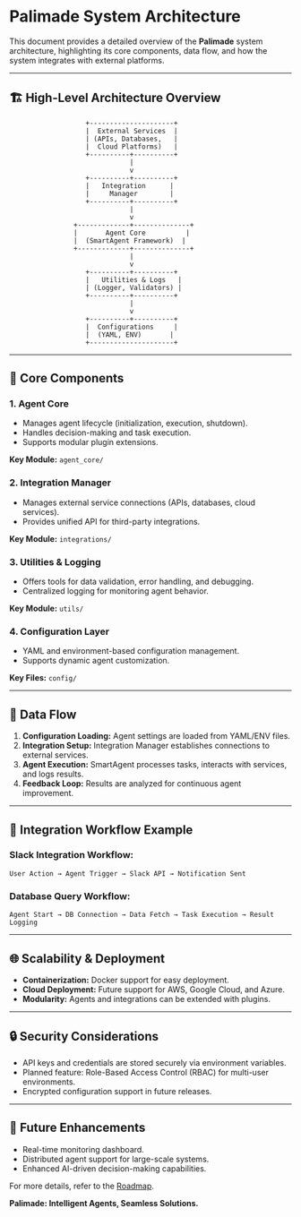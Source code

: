 # Palimade System Architecture

This document provides a detailed overview of the **Palimade** system architecture, highlighting its core components, data flow, and how the system integrates with external platforms.

---

## 🏗 **High-Level Architecture Overview**

```
                   +---------------------+
                   |  External Services  |
                   | (APIs, Databases,   |
                   |  Cloud Platforms)   |
                   +----------+----------+
                              |
                              v
                   +----------+----------+
                   |   Integration      |
                   |     Manager        |
                   +----------+----------+
                              |
                              v
                +-------------+--------------+
                |       Agent Core          |
                |  (SmartAgent Framework)  |
                +-------------+--------------+
                              |
                              v
                   +----------+----------+
                   |   Utilities & Logs   |
                   | (Logger, Validators) |
                   +----------+----------+
                              |
                              v
                   +----------+----------+
                   |  Configurations     |
                   |  (YAML, ENV)       |
                   +---------------------+
```

---

## 🧩 **Core Components**

### 1. **Agent Core**
- Manages agent lifecycle (initialization, execution, shutdown).
- Handles decision-making and task execution.
- Supports modular plugin extensions.

**Key Module:** `agent_core/`

### 2. **Integration Manager**
- Manages external service connections (APIs, databases, cloud services).
- Provides unified API for third-party integrations.

**Key Module:** `integrations/`

### 3. **Utilities & Logging**
- Offers tools for data validation, error handling, and debugging.
- Centralized logging for monitoring agent behavior.

**Key Module:** `utils/`

### 4. **Configuration Layer**
- YAML and environment-based configuration management.
- Supports dynamic agent customization.

**Key Files:** `config/`

---

## 🔄 **Data Flow**

1. **Configuration Loading:** Agent settings are loaded from YAML/ENV files.
2. **Integration Setup:** Integration Manager establishes connections to external services.
3. **Agent Execution:** SmartAgent processes tasks, interacts with services, and logs results.
4. **Feedback Loop:** Results are analyzed for continuous agent improvement.

---

## 🔌 **Integration Workflow Example**

### **Slack Integration Workflow:**

```
User Action → Agent Trigger → Slack API → Notification Sent
```

### **Database Query Workflow:**

```
Agent Start → DB Connection → Data Fetch → Task Execution → Result Logging
```

---

## 🌐 **Scalability & Deployment**

- **Containerization:** Docker support for easy deployment.
- **Cloud Deployment:** Future support for AWS, Google Cloud, and Azure.
- **Modularity:** Agents and integrations can be extended with plugins.

---

## 🔒 **Security Considerations**

- API keys and credentials are stored securely via environment variables.
- Planned feature: Role-Based Access Control (RBAC) for multi-user environments.
- Encrypted configuration support in future releases.

---

## 🔭 **Future Enhancements**

- Real-time monitoring dashboard.
- Distributed agent support for large-scale systems.
- Enhanced AI-driven decision-making capabilities.

For more details, refer to the [Roadmap](roadmap.md).

**Palimade: Intelligent Agents, Seamless Solutions.**

